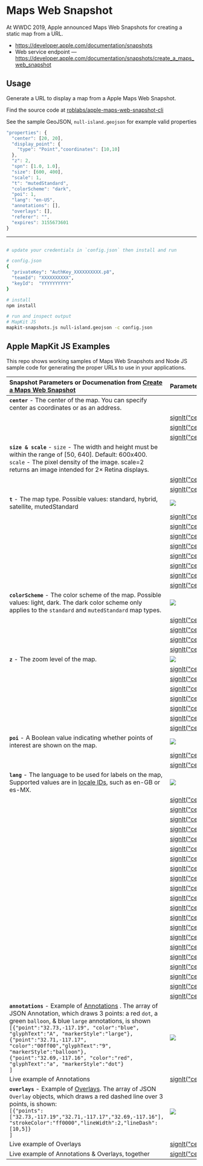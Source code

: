 # Maps Web Snapshot

At WWDC 2019, Apple announced Maps Web Snapshots for creating a static map from a URL.  

* https://developer.apple.com/documentation/snapshots
* Web service endpoint  — https://developer.apple.com/documentation/snapshots/create_a_maps_web_snapshot


## Usage

Generate a URL to display a map from a Apple Maps Web Snapshot.  

Find the source code at [roblabs/apple-maps-web-snapshot-cli](https://github.com/roblabs/apple-maps-web-snapshot-cli)

See the sample GeoJSON, `null-island.geojson` for example valid properties

``` Javascript
"properties": {
  "center": [20, 20],
  "display_point": {
    "type": "Point","coordinates": [10,10]
  },
  "z": 2,
  "spn": [1.0, 1.0],
  "size": [600, 400],
  "scale": 1,
  "t": "mutedStandard",
  "colorScheme": "dark",
  "poi": 1,
  "lang": "en-US",
  "annotations": [],
  "overlays": [],
  "referer": "",
  "expires": 3155673601
}
```

---

``` bash

# update your credentials in `config.json` then install and run

# config.json
{
  "privateKey": "AuthKey_XXXXXXXXXX.p8",
  "teamId": "XXXXXXXXXX",
  "keyId":  "YYYYYYYYYY"
}

# install
npm install

# run and inspect output
# MapKit JS
mapkit-snapshots.js null-island.geojson -c config.json
```


## Apple MapKit JS Examples

This repo shows working samples of Maps Web Snapshots and Node JS sample code for generating the proper URLs to use in your applications.

| Snapshot Parameters or Documenation from [Create a Maps Web Snapshot](https://developer.apple.com/documentation/snapshots/create_a_maps_web_snapshot#center) |  Parameter examples|
| :------------- | :------------- |
| **`center`** - The center of the map. You can specify center as coordinates or as an address.  |   |
|   |  [signIt(\"center=0,0\")](https://snapshot.apple-mapkit.com/api/v1/snapshot?center=0,0&teamId=J7V35W7ES8&keyId=VKGGG3L5BX&signature=_CQvIG7iQGN-0tiyqXAOBbjt0tInsepLNbCeO8sbhkdS7VLf2hDCdiQluSRTfmVcWLzABiqeK96YqgH2qYYOgA) |
|   |  [signIt(\"center=37.839622,-119.515182\")](https://snapshot.apple-mapkit.com/api/v1/snapshot?center=37.839622,-119.515182&teamId=J7V35W7ES8&keyId=VKGGG3L5BX&signature=vBLwprXb_BKv417xNjPFYtsVlwAO1jM_ywxa7AR5MoinYyMaWa3doXu9KD0kiDeUdx8bvFGavXggeFwKSlGKxA) |
|   |  [signIt(\"center=San%20Diego,%20California\")](https://snapshot.apple-mapkit.com/api/v1/snapshot?center=San%20Diego,%20California&teamId=J7V35W7ES8&keyId=VKGGG3L5BX&signature=t76FXl_bIIv9s9LabHtorewlx9UMDvsrCAo0UeSCKKUyKFjg3IhDu6n3ApaDrwwKj-86ANk1GjpDHSuE8Oh5jA) |
| **`size & scale`** - `size` - The width and height must be within the range of [50, 640]. Default: 600x400. `scale` - The pixel density of the image. scale=2 returns an image intended for 2× Retina displays. |  |
|   |  [signIt(\"center=San%20Diego,%20California&scale=1\")](https://snapshot.apple-mapkit.com/api/v1/snapshot?center=San%20Diego,%20California&scale=1&teamId=J7V35W7ES8&keyId=VKGGG3L5BX&signature=YA-Wzqp3VDrrT1nqkbY_l63-NqGXKtNIG8mJFqIq_2-lcaGW6qvfIX7Bk1xAsOdTSgu7i1o9KV6tSj-DFx4Hyg) |
|   |  [signIt(\"center=San%20Diego,%20California&scale=2\")](https://snapshot.apple-mapkit.com/api/v1/snapshot?center=San%20Diego,%20California&scale=2&teamId=J7V35W7ES8&keyId=VKGGG3L5BX&signature=Cb9io7vYYAKK-VRkw7LHGfMUsfUSEIMMZHcl8TryR7JiAYimt6eZliS7vVR0xygB5EWhysfKnIEBImbNUF1imA) |
| **`t`** - The map type.  Possible values: standard, hybrid, satellite, mutedStandard | ![](assets/t.gif)
|   |  [signIt(\"center=37.839622,-119.515182&t=standard\")](https://snapshot.apple-mapkit.com/api/v1/snapshot?center=37.839622,-119.515182&t=standard&teamId=J7V35W7ES8&keyId=VKGGG3L5BX&signature=mz4a82aYZSa9tif0xNk6Y1FPc6qgd0wLoeFpHoz7AG3cdrwjQNRiqDaPCEgeWUAl2R_NeMGOc9pHPNqLxfrNeA) |
|   |  [signIt(\"center=37.839622,-119.515182&t=hybrid\")](https://snapshot.apple-mapkit.com/api/v1/snapshot?center=37.839622,-119.515182&t=hybrid&teamId=J7V35W7ES8&keyId=VKGGG3L5BX&signature=PUr_jizu7C0UcZ_ZQgUiZJ7ou-ZKEIOIFCvrt-Rn6BKxeyNdILowtXSpOtn6P90B8bw_XEO5iJoiewJYzdaqwA) |
|   |  [signIt(\"center=37.839622,-119.515182&t=satellite\")](https://snapshot.apple-mapkit.com/api/v1/snapshot?center=37.839622,-119.515182&t=satellite&teamId=J7V35W7ES8&keyId=VKGGG3L5BX&signature=oIjW35TikDHnTbmDQ_3IhBqiurI6hqWKxAkNlvvXMi8O6_FhrxM_-tOUEpa3-9mqVo5dbgCbBi4dRvu7ZrKNeg) |
|   |  [signIt(\"center=37.839622,-119.515182&t=mutedStandard\")](https://snapshot.apple-mapkit.com/api/v1/snapshot?center=37.839622,-119.515182&t=mutedStandard&teamId=J7V35W7ES8&keyId=VKGGG3L5BX&signature=5S5WmubPUfHWeSC8zgAQBYR3jAAx6p9DRYnagOMzx9xJZxB-JoMMhvGaE2yDppb2SU0UY2iGeJuA7efuSfg6AA) |
|   |  [signIt(\"center=San%20Diego,%20California&t=standard\")](https://snapshot.apple-mapkit.com/api/v1/snapshot?center=San%20Diego,%20California&t=standard&teamId=J7V35W7ES8&keyId=VKGGG3L5BX&signature=lPSdzn6czRvKWg1AxJQ30n2B5fUha4sh0VP2zcLuC9Imt6Mrc-AD6DA7Nrc8XoptHiZ4VDH3FF5LM4qrayiBzQ) |
|   |  [signIt(\"center=San%20Diego,%20California&t=hybrid\")](https://snapshot.apple-mapkit.com/api/v1/snapshot?center=San%20Diego,%20California&t=hybrid&teamId=J7V35W7ES8&keyId=VKGGG3L5BX&signature=H4A4thBAWFrvgX8GuovdPlmjy_3DSnItX4MsSYBdvmo96OymSbK2gAuEjEzwNv0l0Xj6CI1UbMxqfCtUc41OxQ) |
|   |  [signIt(\"center=San%20Diego,%20California&t=satellite\")](https://snapshot.apple-mapkit.com/api/v1/snapshot?center=San%20Diego,%20California&t=satellite&teamId=J7V35W7ES8&keyId=VKGGG3L5BX&signature=7FGJ1JjkSohegbrN5Rrh84A3kBSusbaXWZvmLITKOH3dqKZNIKmTJVONOR5gy7yMuDgiDVS-fxXF-LwTDICkEw) |
|   |  [signIt(\"center=San%20Diego,%20California&t=mutedStandard\")](https://snapshot.apple-mapkit.com/api/v1/snapshot?center=San%20Diego,%20California&t=mutedStandard&teamId=J7V35W7ES8&keyId=VKGGG3L5BX&signature=ydxvw2A_-12_6GyMr8tveiDwD69UF0fY3bHYnGppF413kYNir0RUFxsJ6_WPz47YXe1VkOvtXcAHTthF5Kwccg) |
| **`colorScheme`** - The color scheme of the map.  Possible values: light, dark. The dark color scheme only applies to the `standard` and `mutedStandard` map types. | ![](assets/colorScheme.gif)
|   |  [signIt(\"center=San%20Diego,%20California&t=standard&colorScheme=light\")](https://snapshot.apple-mapkit.com/api/v1/snapshot?center=San%20Diego,%20California&t=standard&colorScheme=light&teamId=J7V35W7ES8&keyId=VKGGG3L5BX&signature=VcNbRE3kHLrshJaSe6yTKjECAyUFRe9YZpHvmbUAKkvhUAtzGOXXaoxk0prTvaC-1F-RmaHbl4n3UNqg_Z12LA) |
|   |  [signIt(\"center=San%20Diego,%20California&t=standard&colorScheme=dark\")](https://snapshot.apple-mapkit.com/api/v1/snapshot?center=San%20Diego,%20California&t=standard&colorScheme=dark&teamId=J7V35W7ES8&keyId=VKGGG3L5BX&signature=crD96c6VOA8XyvuYAi9l1j8rvcbPBQrU7WmPbIvuK4GZqUqnalgvx3oaQ_elVe6oot60JDBDTTIocB5yCSrv3A) |
|   |  [signIt(\"center=San%20Diego,%20California&t=mutedStandard&colorScheme=light\")](https://snapshot.apple-mapkit.com/api/v1/snapshot?center=San%20Diego,%20California&t=mutedStandard&colorScheme=light&teamId=J7V35W7ES8&keyId=VKGGG3L5BX&signature=JYPWEYfCTL_AAsaQuuNjbzgnviTJTRH7dUXede05l2ON2Taijnt_c_8YXlYhLOVbKtTZooWNlyuLQ1iNAzIy4g) |
|   |  [signIt(\"center=San%20Diego,%20California&t=mutedStandard&colorScheme=dark\")](https://snapshot.apple-mapkit.com/api/v1/snapshot?center=San%20Diego,%20California&t=mutedStandard&colorScheme=dark&teamId=J7V35W7ES8&keyId=VKGGG3L5BX&signature=opuNjPhzMb06ESlXf94STjHcZnB1za9CwaG1BsUQgdx1JhyeU3T4mpatqAD1Qi8d5KT3ncGc_onEVZnjflK1Yw) |
| **`z`** - The zoom level of the map.  | ![](assets/z.gif)
|   |  [signIt(\"center=37.839622,-119.515182&z=15\")](https://snapshot.apple-mapkit.com/api/v1/snapshot?center=37.839622,-119.515182&z=15&teamId=J7V35W7ES8&keyId=VKGGG3L5BX&signature=pUUoZ7mIon70G4Xa3TrpcK_5un_waTXOxezS8u9qywHHcxmhjAZpRyUjZ-SsaJ05-GSWVZX9UgNOvMf1Ba9T2A) |
|   |  [signIt(\"center=37.839622,-119.515182&z=14\")](https://snapshot.apple-mapkit.com/api/v1/snapshot?center=37.839622,-119.515182&z=14&teamId=J7V35W7ES8&keyId=VKGGG3L5BX&signature=XrL4G6wNunFeLYfuV_dQ89pcyqihOtYw5dWn4ESiUEvHoTiptaWzdV7Abi0gR-EK3Vn43gWaBJoii3UNQ5gccA) |
|   |  [signIt(\"center=37.839622,-119.515182&z=13\")](https://snapshot.apple-mapkit.com/api/v1/snapshot?center=37.839622,-119.515182&z=13&teamId=J7V35W7ES8&keyId=VKGGG3L5BX&signature=YmwpwvEkwDyeotXx__ogs1JOoULIbMIQjoqYX8Ix9lvDhW5f8fNU4hIr13ZbQ0dUar4fw7Mx5peVw75YwKDyAA) |
|   |  [signIt(\"center=37.839622,-119.515182&z=12\")](https://snapshot.apple-mapkit.com/api/v1/snapshot?center=37.839622,-119.515182&z=12&teamId=J7V35W7ES8&keyId=VKGGG3L5BX&signature=Vkj5glB1WeGztGobS_5EIvIxEQi2DHQXytVDHvA3IEfqoqIlLIicl-9O84vrswsKAqQVmnRUDOGw6n-H9CjKyg) |
|   |  [signIt(\"center=37.839622,-119.515182&z=11\")](https://snapshot.apple-mapkit.com/api/v1/snapshot?center=37.839622,-119.515182&z=11&teamId=J7V35W7ES8&keyId=VKGGG3L5BX&signature=d9C5kBKjmR5xEy14OQXobUtZbMpsCcf_voWk5M_JDsegKVU6Idg5O4iDqz_AX_zRwxM-cBekS3FfRhYL-Nz6oQ) |
|   |  [signIt(\"center=37.839622,-119.515182&z=10\")](https://snapshot.apple-mapkit.com/api/v1/snapshot?center=37.839622,-119.515182&z=10&teamId=J7V35W7ES8&keyId=VKGGG3L5BX&signature=CZ90uXzEFPTEf8N2jtJoJY80okgf4dzQFIskMS1xRvQabdl3zx-Ut0aQdrz_RBgyu0BlpQJEoJL0T8nP_NG7ug) |
|   |  [signIt(\"center=37.839622,-119.515182&z=9\")](https://snapshot.apple-mapkit.com/api/v1/snapshot?center=37.839622,-119.515182&z=9&teamId=J7V35W7ES8&keyId=VKGGG3L5BX&signature=7OAiv1VSLhwkYEjsfLwEKh_uDFLJGrpdqUJnDBzRQL6qCerfLwlUk9R2BsCF6Kl9kdcxKyGu7Vf3FazULXqdgQ) |
| **`poi`** - A Boolean value indicating whether points of interest are shown on the map.  | ![](assets/poi.gif) |
|   |  [signIt(\"center=San%20Francisco,%20California&t=mutedStandard&poi=0\")](https://snapshot.apple-mapkit.com/api/v1/snapshot?center=San%20Francisco,%20California&t=mutedStandard&poi=0&teamId=J7V35W7ES8&keyId=VKGGG3L5BX&signature=2Xu7FoCPZgcg2HnHwBVpaCvUnxIFp0aR3mzxCDjtrlPv3D4nM48gS4AaDoq4hWEoVIOdLv7CKA7TdvoTRJGclA) |
|   |  [signIt(\"center=San%20Francisco,%20California&t=mutedStandard&poi=1\")](https://snapshot.apple-mapkit.com/api/v1/snapshot?center=San%20Francisco,%20California&t=mutedStandard&poi=1&teamId=J7V35W7ES8&keyId=VKGGG3L5BX&signature=yZyRYiWZQNYLQ9SKXIpNjArUYoVYKGvQhD8unThM8_TbagdAyE_Ik3p2CYbApYFCNw4Cw6eRqZkmAp9LQlQAzA) |
| **`lang`** - The language to be used for labels on the map, Supported values are in [locale IDs](https://developer.apple.com/library/archive/documentation/MacOSX/Conceptual/BPInternational/LanguageandLocaleIDs/LanguageandLocaleIDs.html), such as en-GB or es-MX. | ![](assets/lang.gif)
|   |  [signIt(\"center=37.839622,-119.515182&z=3&lang=ar-AR\")](https://snapshot.apple-mapkit.com/api/v1/snapshot?center=37.839622,-119.515182&z=3&lang=ar-AR&teamId=J7V35W7ES8&keyId=VKGGG3L5BX&signature=EfCgPO0IF1sAuhV7tTSkDHGnkLFdlxPPntOgqi1PFgnibbRZc-MvPumLTPfJNKJA99hcPHZ2Ri_zDAYyzEw5oA) |
|   |  [signIt(\"center=37.839622,-119.515182&z=3&lang=de-DE\")](https://snapshot.apple-mapkit.com/api/v1/snapshot?center=37.839622,-119.515182&z=3&lang=de-DE&teamId=J7V35W7ES8&keyId=VKGGG3L5BX&signature=v0fcIINKQiGtBSU_Hps_gIAxE3uBmZbi29HfVfbJN7GPuDEeTsjvW-SvkUQmneTijYSL3qTm_i8AtpI0oT54vg) |
|   |  [signIt(\"center=37.839622,-119.515182&z=3&lang=en-US\")](https://snapshot.apple-mapkit.com/api/v1/snapshot?center=37.839622,-119.515182&z=3&lang=en-US&teamId=J7V35W7ES8&keyId=VKGGG3L5BX&signature=VlYwE5qXxEFzeKULfxGxgwgzjK9PJz9O8LsXjbizU_sb1fmQrbRYoOknyVzSV2gbq9LvSRYXnbfc_sKuLv54HA) |
|   |  [signIt(\"center=37.839622,-119.515182&z=3&lang=es-MX\")](https://snapshot.apple-mapkit.com/api/v1/snapshot?center=37.839622,-119.515182&z=3&lang=es-MX&teamId=J7V35W7ES8&keyId=VKGGG3L5BX&signature=1-970l0FuwTPZgXoTsGfGkhrjjUzY-mxLgGOeGwqIbjYz65FEoIf4p1Tu43aVxTb6gvGVx5QnAnAPK-QWEVwDg) |
|   |  [signIt(\"center=37.839622,-119.515182&z=3&lang=es-ES\")](https://snapshot.apple-mapkit.com/api/v1/snapshot?center=37.839622,-119.515182&z=3&lang=es-ES&teamId=J7V35W7ES8&keyId=VKGGG3L5BX&signature=LRlNKCRxFB_n-xg8UwZIRc0F8t8n8Ck0Pec3Pz9FmT29HBiX9CbcdVM-Wb0DJBjO2Ta6V8BHrkjkDJPkhWT4nQ) |
|   |  [signIt(\"center=37.839622,-119.515182&z=3&lang=el-GR\")](https://snapshot.apple-mapkit.com/api/v1/snapshot?center=37.839622,-119.515182&z=3&lang=el-GR&teamId=J7V35W7ES8&keyId=VKGGG3L5BX&signature=WUSOf-HW7jPvbv-BV10gpSYxlQ8hOkiV-PKEz_ECXDDzC8UDpBfm6GrFjCr4mUrrizlgws8-Ndh0rOZDUYnQWw) |
|   |  [signIt(\"center=37.839622,-119.515182&z=3&lang=fi-FI\")](https://snapshot.apple-mapkit.com/api/v1/snapshot?center=37.839622,-119.515182&z=3&lang=fi-FI&teamId=J7V35W7ES8&keyId=VKGGG3L5BX&signature=pIA_QZJZGpbIgkaMtcjLUnOrgCI53qFh5oXrn8IAtVuJ6mjOa1P7Yc0bu50BaHDkIvvGqDiQr1bB1dGjDKIrnQ) |
|   |  [signIt(\"center=37.839622,-119.515182&z=3&lang=fr-FR\")](https://snapshot.apple-mapkit.com/api/v1/snapshot?center=37.839622,-119.515182&z=3&lang=fr-FR&teamId=J7V35W7ES8&keyId=VKGGG3L5BX&signature=jA0v_xwMe8NUOTj9dsrQc9Z6USGhekatKsqxoaPVP-X2Go_QIKJnCgcUESWR5Sd9cEywW7uC8GM6nZaMmZiMWQ) |
|   |  [signIt(\"center=37.839622,-119.515182&z=3&lang=ja-JA\")](https://snapshot.apple-mapkit.com/api/v1/snapshot?center=37.839622,-119.515182&z=3&lang=ja-JA&teamId=J7V35W7ES8&keyId=VKGGG3L5BX&signature=yB0WRehXzOyQMfaCpZ8J2nGmSc484NDE9IO1OU4etcsbHmPHtoPh7Be_OdqdvJdhmflvwktX_jFZXTe2wJMbVw) |
|   |  [signIt(\"center=37.839622,-119.515182&z=3&lang=hu-HU\")](https://snapshot.apple-mapkit.com/api/v1/snapshot?center=37.839622,-119.515182&z=3&lang=hu-HU&teamId=J7V35W7ES8&keyId=VKGGG3L5BX&signature=Rck8se1DVokC0COyUj3unZQ5BybSensLM2Ku9rsuBfwzZKfN1CaR5szSA6qKH1Jrjpm0mDqQAjz_17Nf9-w5Vg) |
|   |  [signIt(\"center=37.839622,-119.515182&z=3&lang=it-IT\")](https://snapshot.apple-mapkit.com/api/v1/snapshot?center=37.839622,-119.515182&z=3&lang=it-IT&teamId=J7V35W7ES8&keyId=VKGGG3L5BX&signature=Y71gWPLRd5ONKYg2qRRxQAa3y4kSvPWN_0gL59R1E_XCKS7KglGJPobtMwj2lS9Pd0SFxwIv-HbfpvDuBuJqEg) |
|   |  [signIt(\"center=37.839622,-119.515182&z=3&lang=ko-KO\")](https://snapshot.apple-mapkit.com/api/v1/snapshot?center=37.839622,-119.515182&z=3&lang=ko-KO&teamId=J7V35W7ES8&keyId=VKGGG3L5BX&signature=k-h1YNcqH-DzrvwIEOpRV_-W3UattFI0xKlVJzToh8QL0dN80wh8ZZ3cHdhMb1Mk6nmS17xVVCQzayXmmvJh8Q) |
|   |  [signIt(\"center=37.839622,-119.515182&z=3&lang=nl-NL\")](https://snapshot.apple-mapkit.com/api/v1/snapshot?center=37.839622,-119.515182&z=3&lang=nl-NL&teamId=J7V35W7ES8&keyId=VKGGG3L5BX&signature=wKO6OxuTaDvujS7jEdBCwNwZ04Q_U5G5s3iZu3-XnY9hiWRgJKGkaQQJLffRr5dHBAat0-SpL4A6uk4Ab_6BTQ) |
|   |  [signIt(\"center=37.839622,-119.515182&z=3&lang=no-NO\")](https://snapshot.apple-mapkit.com/api/v1/snapshot?center=37.839622,-119.515182&z=3&lang=no-NO&teamId=J7V35W7ES8&keyId=VKGGG3L5BX&signature=ZisQEbZZOZhcvFWli8sl7iODwOoMyqcauHerUxd-GQibns_DEMJjuWeczEbBVtjGxFuL9pxUDzOPnAtRSHU3Mw) |
|   |  [signIt(\"center=37.839622,-119.515182&z=3&lang=he-HE\")](https://snapshot.apple-mapkit.com/api/v1/snapshot?center=37.839622,-119.515182&z=3&lang=he-HE&teamId=J7V35W7ES8&keyId=VKGGG3L5BX&signature=SOH5qn-tVgIF6l_jJQYcCpIqeCTZ6yDuaf60ja0FdmGtktPxWkksHDVfo2jYJo470Xqvj3ytft_UzIFIFGSF_A) |
|   |  [signIt(\"center=37.839622,-119.515182&z=3&lang=hi-IN\")](https://snapshot.apple-mapkit.com/api/v1/snapshot?center=37.839622,-119.515182&z=3&lang=hi-IN&teamId=J7V35W7ES8&keyId=VKGGG3L5BX&signature=J9uPvzKUAzZt66b4BKq6fxa_liDQcLyzzerS9ErbD0Vag_F25SW230py99QXerzL1am32FgdxtlQv7CCv5lLcQ) |
|   |  [signIt(\"center=37.839622,-119.515182&z=3&lang=pt-BR\")](https://snapshot.apple-mapkit.com/api/v1/snapshot?center=37.839622,-119.515182&z=3&lang=pt-BR&teamId=J7V35W7ES8&keyId=VKGGG3L5BX&signature=jaJ0Tk5ShePZGccsoG8_Sn6QoTDdLmqu8AQtDVLw10OQIEAVSrw6F_iXWRrTD1it87lH8lOvmxmpcshON4g82Q) |
|   |  [signIt(\"center=37.839622,-119.515182&z=3&lang=ru-RU\")](https://snapshot.apple-mapkit.com/api/v1/snapshot?center=37.839622,-119.515182&z=3&lang=ru-RU&teamId=J7V35W7ES8&keyId=VKGGG3L5BX&signature=h363-j7Sux1LQx3FVQIdw22HXDAaAPSX4kIYsRN7V3UDFS3XmFt2inENkCk-eGO4Hvdyo_m9k_Dx73oGvxMz1A) |
|   |  [signIt(\"center=37.839622,-119.515182&z=3&lang=tr-TR\")](https://snapshot.apple-mapkit.com/api/v1/snapshot?center=37.839622,-119.515182&z=3&lang=tr-TR&teamId=J7V35W7ES8&keyId=VKGGG3L5BX&signature=jnJpJgHZiOWWV2YXguwdkr65NVbZhKnoX-8mmMZ9uk5wtLgOvzwyySEwv8sNZc9gIjSi1ljS7TEBNvySyBoBrw) |
|   |  [signIt(\"center=37.839622,-119.515182&z=3&lang=vi-VI\")](https://snapshot.apple-mapkit.com/api/v1/snapshot?center=37.839622,-119.515182&z=3&lang=vi-VI&teamId=J7V35W7ES8&keyId=VKGGG3L5BX&signature=NEv093MrQJBfcdEQCU8nMVfsqjvI6rnb4b2LEbBebyEAJYN5XOZSCXk1x9bTj5WaCc6_y0AUFyAkdmvMs1gbXQ) |
|   |  [signIt(\"center=37.839622,-119.515182&z=3&lang=zh-ZH\")](https://snapshot.apple-mapkit.com/api/v1/snapshot?center=37.839622,-119.515182&z=3&lang=zh-ZH&teamId=J7V35W7ES8&keyId=VKGGG3L5BX&signature=L6tZdfL4x-0oOQUJyABERtmIrY6Xoh-_VnNnLuyZRDLdkiYrXl8a8sL8gzJalAnDF1o9ZBQYVylrZyCdT3WcIA) |
| **`annotations`** - Example of [Annotations](https://developer.apple.com/documentation/snapshots/annotation) .  The array of JSON Annotation, which draws 3 points: a red `dot`, a green `balloon`, & blue `large` annotations, is shown `[{"point":"32.73,-117.19", "color":"blue",  "glyphText":"A", "markerStyle":"large"},` <br> `{"point":"32.71,-117.17", "color":"00ff00","glyphText":"9", "markerStyle":"balloon"},` <br> `{"point":"32.69,-117.16", "color":"red",   "glyphText":"a", "markerStyle":"dot"}` <br> `]` | ![](assets/annotations/snapshot.png) |
| Live example of Annotations |  [signIt(\"center=San%20Diego,%20California&\<urlEncoded Annotations\>\")](https://snapshot.apple-mapkit.com/api/v1/snapshot?center=San%20Diego,%20California&annotations=%5B%7B%22point%22%3A%2232.732373%2C-117.197503%22%2C%22color%22%3A%22blue%22%2C%22glyphText%22%3A%22A%22%2C%22markerStyle%22%3A%22large%22%7D%2C%7B%22point%22%3A%2232.715104%2C-117.174038%22%2C%22color%22%3A%2200ff00%22%2C%22glyphText%22%3A%229%22%2C%22markerStyle%22%3A%22balloon%22%7D%2C%7B%22point%22%3A%2232.699945%2C-117.169792%22%2C%22color%22%3A%22red%22%2C%22glyphText%22%3A%22a%22%2C%22markerStyle%22%3A%22dot%22%7D%5D&teamId=J7V35W7ES8&keyId=VKGGG3L5BX&signature=ZGhh0aC2Gx-2TPpt3ZAHzO2t-3MA5hcax6x3ZLzPdFNg0clr6rTGofG6TDNWe5TDZQH4sZyC8HP73df5GPn9SQ) |
| **`overlays`** - Example of [Overlays](https://developer.apple.com/documentation/snapshots/overlay).    The array of JSON `Overlay` objects, which draws a red dashed line over 3 points, is shown:<br> `[{"points":["32.73,-117.19","32.71,-117.17","32.69,-117.16"],`<br>`"strokeColor":"ff0000","lineWidth":2,"lineDash":[10,5]}`<br>`]`  | ![](assets/overlays/snapshot.png) |
|  Live example of Overlays |  [signIt(\"center=San%20Diego,%20California&\<urlEncoded Overlay\>\")](https://snapshot.apple-mapkit.com/api/v1/snapshot?center=San%20Diego,%20California&overlays=%5B%7B%22points%22%3A%5B%2232.732373%2C-117.197503%22%2C%2232.715104%2C-117.174038%22%2C%2232.699945%2C-117.169792%22%5D%2C%22strokeColor%22%3A%22ff0000%22%2C%22lineWidth%22%3A2%2C%22lineDash%22%3A%5B10%2C5%5D%7D%5D&teamId=J7V35W7ES8&keyId=VKGGG3L5BX&signature=WYbdsjcE22KI8tCrxM0YJJdYFfNgsC58OlhpTatdszcC2o53A-EDW5J4XbsCxhdEv4jFy_DW3Rq19jCBAc7q6w) |
| Live example of Annotations & Overlays, together|  [signIt(\"center=San%20Diego,%20California&\<urlEncoded Annotation &  Overlay\>\")](https://snapshot.apple-mapkit.com/api/v1/snapshot?center=San%20Diego,%20California&annotations=%5B%7B%22point%22%3A%2232.732373%2C-117.197503%22%2C%22color%22%3A%22blue%22%2C%22glyphText%22%3A%22A%22%2C%22markerStyle%22%3A%22large%22%7D%2C%7B%22point%22%3A%2232.715104%2C-117.174038%22%2C%22color%22%3A%2200ff00%22%2C%22glyphText%22%3A%229%22%2C%22markerStyle%22%3A%22balloon%22%7D%2C%7B%22point%22%3A%2232.699945%2C-117.169792%22%2C%22color%22%3A%22red%22%2C%22glyphText%22%3A%22a%22%2C%22markerStyle%22%3A%22dot%22%7D%5D&overlays=%5B%7B%22points%22%3A%5B%2232.732373%2C-117.197503%22%2C%2232.715104%2C-117.174038%22%2C%2232.699945%2C-117.169792%22%5D%2C%22strokeColor%22%3A%22ff0000%22%2C%22lineWidth%22%3A2%2C%22lineDash%22%3A%5B10%2C5%5D%7D%5D&teamId=J7V35W7ES8&keyId=VKGGG3L5BX&signature=m9UAKoC0ShqSpMTHAvIlH2R3qFllvtDtJkchCHRYu6MB69MjsX09FNELsuD3jCegnkr1QV0JIsv5r9nhLlNzrw) |
